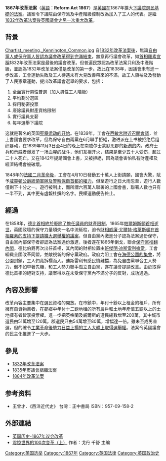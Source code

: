 **1867年改革法案**（[英語](../Page/英语.md "wikilink")：**Reform Act
1867**）是[英國在](https://zh.wikipedia.org/wiki/英国 "wikilink")1867年擴大[下議院選民基礎的法案](../Page/下議院.md "wikilink")。議案令下議院由保守派及中產階級控制改為加入了工人的代表。是繼[1832年改革法案後英國議會史另一次重大改革](https://zh.wikipedia.org/wiki/1832年改革法案 "wikilink")。

## 背景

[Chartist_meeting,_Kennington_Common.jpg](https://zh.wikipedia.org/wiki/File:Chartist_meeting,_Kennington_Common.jpg "fig:Chartist_meeting,_Kennington_Common.jpg")
自[1832年改革法案後](https://zh.wikipedia.org/wiki/1832年改革法案 "wikilink")，無論[自由黨人或](https://zh.wikipedia.org/wiki/自由黨_\(英國\) "wikilink")[保守黨人皆認為議會改革得到完滿結束](../Page/保守黨_\(英國\).md "wikilink")，無意再行議會改革，如[首相](../Page/英国首相.md "wikilink")[羅素宣稱](https://zh.wikipedia.org/wiki/約翰·羅素，第一代羅素伯爵 "wikilink")1832年改革法案是最後的議會改革。但普遍民眾認為改革法案只利及中產階級，並認為1832年改革法案僅是改革的第一步。故此在1838年，因議會未有進一步改革，工會運動失敗及工人待遇未有大見改善帶來的不滿，故工人領袖及及發動了人民憲章運動，提出改革議會選舉的要求，包括：

1.  全面實行男性普選（加入男性工人階級）
2.  平均劃分選區
3.  採用秘密投票
4.  廢除議員財產資格限制
5.  實行議員支薪
6.  每年選舉下議院

这就是著名的英国[宪章运动的开始](../Page/宪章运动.md "wikilink")。在1839年，工會在[西敏宮附近召開會議](https://zh.wikipedia.org/wiki/西敏宮 "wikilink")，並上書國會要求改革，但為保守自由兩黨在6月聯手拒絕，激进派在上书被拒绝后组织暴动，在1839年11月3日至4日的晚上在南威尔士蒙默思郡的[新港的](../Page/纽波特.md "wikilink")内，政府士兵和示威者爆发了一场血腥的战斗，他们互相开火，结果是至少五十人受伤，超过二十人死亡。又在1842年提請國會上書，又被拒絕，因為議會害怕私有財產權及經濟結構會被破壞。

1848年的[法國二月革命後](../Page/法國二月革命.md "wikilink")，工會在4月10日發動五十萬人上街請願，國會大驚，賦予[威靈頓公爵統領軍隊及警察保衛首都的權力](https://zh.wikipedia.org/wiki/阿瑟·韋爾斯利，第一代威靈頓公爵 "wikilink")，但至遊行之日大雨忽至，遊行人數僅剩下十分之一。遊行被制止，而所謂六百萬人聯署的上國會書，聯署人數也只有一半不到，其中更有虛報杜撰的名字。民權運動便告終止。

## 經過

在1858年，[德比首相終於廢除了擔任議員的財產限制](https://zh.wikipedia.org/wiki/愛德華·史密斯-斯坦利，第十四代德比伯爵 "wikilink")。1865年[帕爾姆斯頓首相逝世](https://zh.wikipedia.org/wiki/亨利·約翰·坦普爾_\(帕爾姆斯頓子爵\) "wikilink")，英國政壇的保守力量頓失一名中流砥柱，迫令[財相](https://zh.wikipedia.org/wiki/財政大臣 "wikilink")[威廉·尤爾特·格萊斯頓在首相](https://zh.wikipedia.org/wiki/威廉·尤爾特·格萊斯頓 "wikilink")[羅素的支持下提請擴大選舉權的議案](https://zh.wikipedia.org/wiki/約翰·羅素，第一代羅素伯爵 "wikilink")，但自由黨內激進分子認為法案過份保守，自由黨內部保守者卻認為法案過份激進，後者遂在1866年倒戈，聯合[保守黨推翻內閣](https://zh.wikipedia.org/wiki/保守黨 "wikilink")。德比伯爵再次出任首相，其內閣的財相位置由[班傑明·迪斯雷利擔當](https://zh.wikipedia.org/wiki/班傑明·迪斯雷利 "wikilink")。工會組織全國改革同盟，並敵視新的保守黨政府。政府力阻工會在[海德公園的集會](../Page/海德公园.md "wikilink")，將公園封鎖，工人們竟拆欄而入。迪斯雷利有感民憤難擋，為免自由黨聯合工人勢力，倒不如早著先機，和工人勢力聯手孤立自由黨，遂在議會提請改革。由於取得德比首相的絕對支持，議案得以在未受保守黨內不滿分子的反對，成功通過。

## 內容及影響

改革內容主要集中在選民資格的開放。在市鎮中，年付十鎊以上租金的租戶，所有擁有自資物業者，在郡鄉中年付十二鎊地租的所有農戶和土地年產值五鎊以上的土地擁有者皆享投票權。進一步把英格蘭及威爾斯的選民總數增至200萬，其中城市選民由51萬增至120萬，郡選民只由54萬增至80萬，增幅達一倍。雖未至成男普選，但的確令[工業革命後勢力日益上揚的工人大體上取得選舉權](https://zh.wikipedia.org/wiki/工业革命 "wikilink")。法案令英國議會的民主化推進了一大步。

## 參見

  - [1832年改革法案](https://zh.wikipedia.org/wiki/1832年改革法案 "wikilink")
  - [1835年市議會組織法案](https://zh.wikipedia.org/wiki/1835年市議會組織法案 "wikilink")
  - [1884年改革法案](https://zh.wikipedia.org/wiki/1884年人民代表法案 "wikilink")

## 参考资料

  - 王曾才．《西洋近代史》 台灣：正中書局 ISBN：957-09-158-2

## 外部連結

  - [英国历史-1867年议会改革](http://lingganjia.com/view/118267.htm)
  - [震惊世界的100次变革（上）](http://books.google.com.tw/books?id=zAT8AgAAQBAJ&pg=PT217&lpg=PT217&dq=1867%E5%B9%B4%E6%94%B9%E9%9D%A9%E6%B3%95%E6%A1%88&source=bl&ots=_SqO3Gjl7b&sig=N33MQIXkI3Vcogsz_UPaBvI8xkA&hl=zh-TW&sa=X&ei=4NQwU5X3MomZkAXo0ID4Dg&ved=0CM8BEOgBMBI#v=onepage&q=1867%E5%B9%B4%E6%94%B9%E9%9D%A9%E6%B3%95%E6%A1%88&f=false)
    作者：戈丹 千舒 主编

[Category:英国选举](https://zh.wikipedia.org/wiki/Category:英国选举 "wikilink")
[Category:1867年](https://zh.wikipedia.org/wiki/Category:1867年 "wikilink")
[Category:英国法律](https://zh.wikipedia.org/wiki/Category:英国法律 "wikilink")
[Category:英国政治史](https://zh.wikipedia.org/wiki/Category:英国政治史 "wikilink")